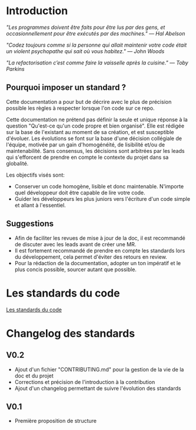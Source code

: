 # Introduction

_"Les programmes doivent être faits pour être lus par des gens, et occasionnellement pour être exécutés par des machines."
― Hal Abelson_

_"Codez toujours comme si la personne qui allait maintenir votre code était un violent psychopathe qui sait où vous habitez."
― John Woods_

_"La refactorisation c’est comme faire la vaisselle après la cuisine."
— Toby Parkins_

## Pourquoi imposer un standard ?

Cette documentation a pour but de décrire avec le plus de précision possible les règles à respecter lorsque l'on code sur ce repo.

Cette documentation ne prétend pas définir la seule et unique réponse à la question "Qu'est-ce qu'un code propre et bien organisé". Elle est rédigée sur la base de l'existant au moment de sa création, et est susceptible d'évoluer. Les évolutions se font sur la base d'une décision collégiale de l'équipe, motivée par un gain d'homogénéité, de lisibilité et/ou de maintenabilité. Sans consensus, les décisions sont arbitrées par les leads qui s'efforcent de prendre en compte le contexte du projet dans sa globalité.

Les objectifs visés sont:

- Conserver un code homogène, lisible et donc maintenable. N'importe quel développeur doit être capable de lire votre code.
- Guider les développeurs les plus juniors vers l'écriture d'un code simple et allant à l'essentiel.

## Suggestions

- Afin de faciliter les revues de mise à jour de la doc, il est recommandé de discuter avec les leads avant de créer une MR.
- Il est fortement recommandé de prendre en compte les standards lors du développement, cela permet d'éviter des retours en review.
- Pour la rédaction de la documentation, adopter un ton impératif et le plus concis possible, sourcer autant que possible.

# Les standards du code

[Les standards du code](./_doc/README.md)

# Changelog des standards

## V0.2

- Ajout d'un fichier "CONTRIBUTING.md" pour la gestion de la vie de la doc et du projet
- Corrections et précision de l'introduction à la contribution
- Ajout d'un changelog permettant de suivre l'évolution des standards

## V0.1

- Première proposition de structure
